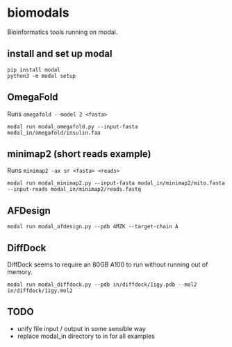 # biomodals
Bioinformatics tools running on modal.

## install and set up modal
```
pip install modal
python3 -m modal setup
```


## OmegaFold

Runs `omegafold --model 2 <fasta>`

```
modal run modal_omegafold.py --input-fasta modal_in/omegafold/insulin.faa
```
## minimap2 (short reads example)

Runs `minimap2 -ax sr <fasta> <reads>`

```
modal run modal_minimap2.py --input-fasta modal_in/minimap2/mito.fasta --input-reads modal_in/minimap2/reads.fastq
```

## AFDesign

```
modal run modal_afdesign.py --pdb 4MZK --target-chain A
```

## DiffDock

DiffDock seems to require an 80GB A100 to run without running out of memory.

```
modal run modal_diffdock.py --pdb in/diffdock/1igy.pdb --mol2 in/diffdock/1igy.mol2
```

## TODO
- unify file input / output in some sensible way
- replace modal_in directory to in for all examples